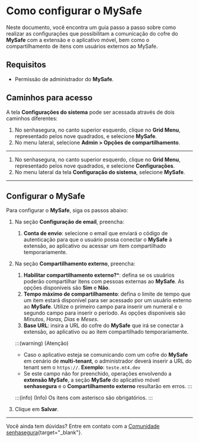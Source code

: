 # Como configurar o MySafe

Neste documento, você encontra um guia passo a passo sobre como realizar as configurações que possibilitam a comunicação do cofre do **MySafe** com a extensão e o aplicativo móvel, bem como o compartilhamento de itens com usuários externos ao MySafe.

## Requisitos
- Permissão de administrador do **MySafe**.

## Caminhos para acesso

A tela **Configurações do sistema** pode ser acessada através de dois caminhos diferentes:
1. No senhasegura, no canto superior esquerdo, clique no **Grid Menu**, representado pelos nove quadrados, e selecione **MySafe**.
2. No menu lateral, selecione **Admin > Opções de compartilhamento**.

---

1. No senhasegura, no canto superior esquerdo, clique no **Grid Menu**, representado pelos nove quadrados, e selecione **Configurações**.
2. No menu lateral da tela **Configuração do sistema**, selecione **MySafe**.

***
## Configurar o MySafe
Para configurar o **MySafe**, siga os passos abaixo:

1. Na seção **Configuração de email**, preencha:
    1. **Conta de envio**: selecione o email que enviará o código de autenticação para que o usuário possa conectar o **MySafe** à extensão, ao aplicativo ou acessar um item compartilhado temporariamente.

2. Na seção **Compartilhamento externo**, preencha:
    1. **Habilitar compartilhamento externo?***: defina se os usuários poderão compartilhar itens com pessoas externas ao **MySafe**. As opções disponíveis são **Sim** e **Não**.
    2.  **Tempo máximo de compartilhamento**: defina o limite de tempo que um item estará disponível para ser acessado por um usuário externo ao **MySafe**. Utilize o primeiro campo para inserir um numeral e o segundo campo para inserir o período. As opções disponíveis são *Minutos*, *Horas*, *Dias* e *Meses*.
    3.   **Base URL**: insira a URL do cofre do **MySafe** que irá se conectar à extensão, ao aplicativo ou ao item compartilhado temporariamente.

   :::(warning) (Atenção)
   * Caso o aplicativo esteja se comunicando com um cofre do **MySafe** em cenário de **multi-tenant**, o administrador deverá inserir a URL do tenant sem o `https://`.
   **Exemplo**: `teste.mt4.dev`
   * Se este campo não for preenchido, operações envolvendo a **extensão MySafe**, a seção **MySafe** do aplicativo móvel **senhasegura** e o **Compartilhamento externo** resultarão em erros.
   :::

   :::(info) (Info)
   Os itens com asterisco são obrigatórios.
   :::

3. Clique em **Salvar**.

*** 
Você ainda tem dúvidas? Entre em contato com a  [Comunidade senhasegura](https://community.senhasegura.io/){target="_blank"}.